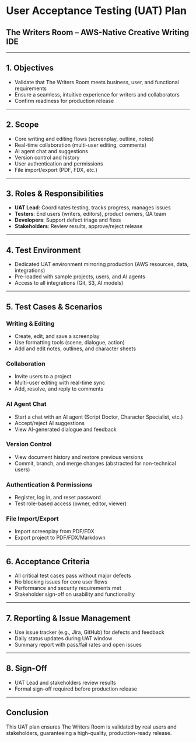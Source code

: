 # User Acceptance Testing (UAT) Plan

## The Writers Room – AWS-Native Creative Writing IDE

---

## 1. Objectives

- Validate that The Writers Room meets business, user, and functional requirements
- Ensure a seamless, intuitive experience for writers and collaborators
- Confirm readiness for production release

---

## 2. Scope

- Core writing and editing flows (screenplay, outline, notes)
- Real-time collaboration (multi-user editing, comments)
- AI agent chat and suggestions
- Version control and history
- User authentication and permissions
- File import/export (PDF, FDX, etc.)

---

## 3. Roles & Responsibilities

- **UAT Lead**: Coordinates testing, tracks progress, manages issues
- **Testers**: End users (writers, editors), product owners, QA team
- **Developers**: Support defect triage and fixes
- **Stakeholders**: Review results, approve/reject release

---

## 4. Test Environment

- Dedicated UAT environment mirroring production (AWS resources, data, integrations)
- Pre-loaded with sample projects, users, and AI agents
- Access to all integrations (Git, S3, AI models)

---

## 5. Test Cases & Scenarios

### Writing & Editing
- Create, edit, and save a screenplay
- Use formatting tools (scene, dialogue, action)
- Add and edit notes, outlines, and character sheets

### Collaboration
- Invite users to a project
- Multi-user editing with real-time sync
- Add, resolve, and reply to comments

### AI Agent Chat
- Start a chat with an AI agent (Script Doctor, Character Specialist, etc.)
- Accept/reject AI suggestions
- View AI-generated dialogue and feedback

### Version Control
- View document history and restore previous versions
- Commit, branch, and merge changes (abstracted for non-technical users)

### Authentication & Permissions
- Register, log in, and reset password
- Test role-based access (owner, editor, viewer)

### File Import/Export
- Import screenplay from PDF/FDX
- Export project to PDF/FDX/Markdown

---

## 6. Acceptance Criteria

- All critical test cases pass without major defects
- No blocking issues for core user flows
- Performance and security requirements met
- Stakeholder sign-off on usability and functionality

---

## 7. Reporting & Issue Management

- Use issue tracker (e.g., Jira, GitHub) for defects and feedback
- Daily status updates during UAT window
- Summary report with pass/fail rates and open issues

---

## 8. Sign-Off

- UAT Lead and stakeholders review results
- Formal sign-off required before production release

---

## Conclusion

This UAT plan ensures The Writers Room is validated by real users and stakeholders, guaranteeing a high-quality, production-ready release. 